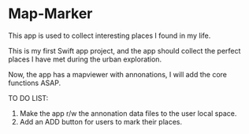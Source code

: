 # Map-Marker
This app is used to collect interesting places I found in my life.

This is my first Swift app project, and the app should collect the perfect places I have met during the urban exploration.

Now, the app has a mapviewer with annonations, I will add the core functions ASAP.

TO DO LIST:
1. Make the app r/w the annonation data files to the user local space.
2. Add an ADD button for users to mark their places.
